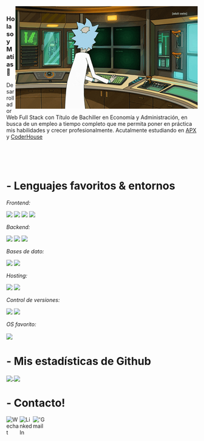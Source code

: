 <img align="right" alt="GIF" src="https://github.com/darshan-jain/darshan-jain/blob/master/rick.gif" />


### Hola soy Matías 👋

Desarrollador Web Full Stack con Título de Bachiller en Economía y Administración, en busca de un empleo a tiempo completo que me permita poner en práctica mis habilidades y crecer profesionalmente. Acutalmente estudiando en [APX][1] y [CoderHouse][2]

<br />
<br />
<br />

# - Lenguajes favoritos & entornos

_Frontend:_

<a align="center" href="https://www.javascript.com/"><img src="https://img.icons8.com/color/48/000000/javascript.png"/></a>
<a align="center" href="https://reactjs.org/"><img src="https://img.icons8.com/color/48/000000/react-native.png"/></a>
<a align="center" href="https://www.w3schools.com/css/"><img src="https://img.icons8.com/color/48/000000/css3.png"/></a>
<a align="center" href="https://www.w3schools.com/html/"><img src="https://img.icons8.com/color/48/000000/html-5.png"/></a>

_Backend:_

<a align="center" href="https://www.typescriptlang.org/"><img src="https://img.icons8.com/color/48/000000/typescript.png"/></a>
<a align="center" href="https://www.python.org/"><img src="https://img.icons8.com/color/48/000000/python--v1.png"/></a>
<a align="center" href="https://nodejs.org/"><img src="https://img.icons8.com/color/48/000000/nodejs.png"/></a>

_Bases de dato:_

<a align="center" href="https://www.postgresql.org/"><img src="https://img.icons8.com/color/48/000000/postgreesql.png"/></a>
<a align="center" href="https://firebase.google.com/?hl=es"><img src="https://img.icons8.com/color/48/000000/firebase.png"/></a>

_Hosting:_

<a align="center" href="https://www.heroku.com/"><img src="https://img.icons8.com/color/48/000000/heroku.png"/></a>
<a align="center" href="https://firebase.google.com/?hl=es"><img src="https://img.icons8.com/color/48/000000/firebase.png"/></a>

_Control de versiones:_

<a align="center" href="https://git-scm.com/"><img src="https://img.icons8.com/color/48/000000/git.png"/></a>
<a align="center" href="https://github.com/"><img src="https://img.icons8.com/glyph-neue/48/000000/github.png"/></a>

_OS favorito:_

<img align="center" src="https://img.icons8.com/color/48/000000/mac-os-logo.png/"/>

<br />

# - Mis estadísticas de Github

<a href="https://github.com/MatiToledo/github-readme-stats">
  <img  align="center" src="https://github-readme-stats.vercel.app/api?username=MatiToledo&show_icons=true&theme=tokyonight" />
</a>
<a href="https://github.com/MatiToledo/convoychat">
  <img width="413px" align="center" src="https://github-readme-stats.vercel.app/api/top-langs/?username=MatiToledo&layout=compact&theme=tokyonight" />
</a>

# - Contacto!
<a href="mailto:toledo.matias@icloud.com">
  <img align="left" alt="Wechat" width="35px" src="https://cdn-icons-png.flaticon.com/512/732/732200.png" />
</a>
<a href="www.linkedin.com/in/matias-dev">
  <img align="left" alt="LinkedIn" width="35px" src="https://cdn-icons.flaticon.com/png/512/3536/premium/3536505.png?token=exp=1647985792~hmac=085ba8ca7c8e3a49babcce24ad21d70e" />
</a>
<a href="https://www.instagram.com/mati.toledo/">
  <img align="left" alt="'Gmail" width="35px" src="https://cdn-icons-png.flaticon.com/512/2111/2111463.png" />
</a>

<br />

[1]: https://apx.school
[2]: https://www.coderhouse.com/
